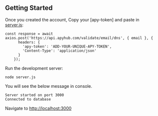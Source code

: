 ## Getting Started

Once you created the account, Copy your [apy-token] and paste in [server.js](https://github.com/iamspathan/apyhub-email-validation-tutorial/blob/main/server.js):

```
const response = await axios.post('https://api.apyhub.com/validate/email/dns', { email }, {
      headers: {
        'apy-token': 'ADD-YOUR-UNIQUE-APY-TOKEN',
        'Content-Type': 'application/json'
      }
    });

```

Run the development server:

```
node server.js

```

You will see the below message in console.

```
Server started on port 3000
Connected to database

```

Navigate to [http://localhost:3000](http://localhost:3000)


